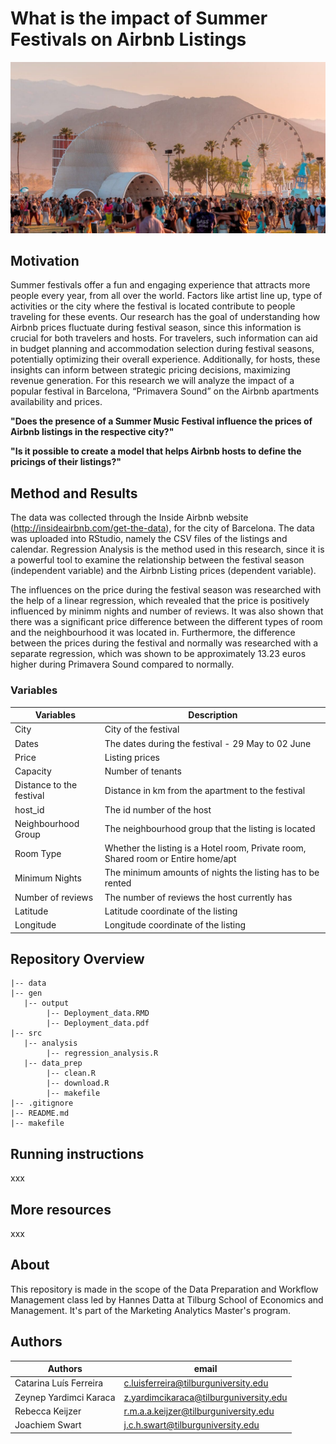 # What is the impact of Summer Festivals on Airbnb Listings

![Image](summerfestivals.jpg)

## Motivation
Summer festivals offer a fun and engaging experience that attracts more people every year, from all over the world. Factors like artist line up, type of activities or the city where the festival is located contribute to people traveling for these events. 
Our research has the goal of understanding how Airbnb prices fluctuate during festival season, since this information is crucial for both travelers and hosts. For travelers, such information can aid in budget planning and accommodation selection during festival seasons, potentially optimizing their overall experience. Additionally, for hosts, these insights can inform between strategic pricing decisions, maximizing revenue generation. 
For this research we will analyze the impact of a popular festival in Barcelona, “Primavera Sound” on the Airbnb apartments availability and prices.

**"Does the presence of a Summer Music Festival influence the prices of Airbnb listings in the respective city?"**

**"Is it possible to create a model that helps Airbnb hosts to define the pricings of their listings?"**

## Method and Results
The data was collected through the Inside Airbnb website (http://insideairbnb.com/get-the-data), for the city of Barcelona. The data was uploaded into RStudio, namely the CSV files of the listings and calendar.
Regression Analysis is the method used in this research, since it is a powerful tool to examine the relationship between the festival season (independent variable) and the Airbnb Listing prices (dependent variable). 

The influences on the price during the festival season was researched with the help of a linear regression, which revealed that the price is positively influenced by minimm nights and number of reviews. It was also shown that there was a significant price difference between the different types of room and the neighbourhood it was located in. Furthermore, the difference between the prices during the festival and normally was researched with a separate regression, which was shown to be approximately 13.23 euros higher during Primavera Sound compared to normally. 

### Variables

| Variables | Description |
|----------|----------|
| City   | City of the festival   |
| Dates    | The dates during the festival - 29 May to 02 June   |
| Price    | Listing prices   |
| Capacity    | Number of tenants   |
| Distance to the festival    | Distance in km from the apartment to the festival   |
| host_id    | The id number of the host   |
| Neighbourhood Group    | The neighbourhood group that the listing is located  |
| Room Type    | Whether the listing is a Hotel room, Private room, Shared room or Entire home/apt  |
| Minimum Nights    | The minimum amounts of nights the listing has to be rented  |
| Number of reviews    | The number of reviews the host currently has  |
| Latitude    | Latitude coordinate of the listing   |
| Longitude    | Longitude coordinate of the listing  |



## Repository Overview

```{r}
|-- data
|-- gen
   |-- output
        |-- Deployment_data.RMD
        |-- Deployment_data.pdf
|-- src
   |-- analysis
        |-- regression_analysis.R
   |-- data_prep
        |-- clean.R
        |-- download.R
        |-- makefile
|-- .gitignore
|-- README.md
|-- makefile
```
## Running instructions
xxx

## More resources
xxx

## About
This repository is made in the scope of the Data Preparation and Workflow Management class led by Hannes Datta at Tilburg School of Economics and Management. It's part of the Marketing Analytics Master's program.

## Authors
| Authors | email |
|----------|----------|
| Catarina Luís Ferreira   | c.luisferreira@tilburguniversity.edu   |
| Zeynep Yardimci Karaca    | z.yardimcikaraca@tilburguniversity.edu   |
| Rebecca Keijzer| r.m.a.a.keijzer@tilburguniversity.edu   |
| Joachiem Swart    | j.c.h.swart@tilburguniversity.edu |










